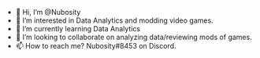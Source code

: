 - 👋 Hi, I’m @Nubosity
- 👀 I’m interested in Data Analytics and modding video games.
- 🌱 I’m currently learning Data Analytics
- 💞️ I’m looking to collaborate on analyzing data/reviewing mods of games.
- 📫 How to reach me? Nubosity#8453 on Discord.

<!---
Nubosity/Nubosity is a ✨ special ✨ repository because its `README.md` (this file) appears on your GitHub profile.
You can click the Preview link to take a look at your changes.
--->
